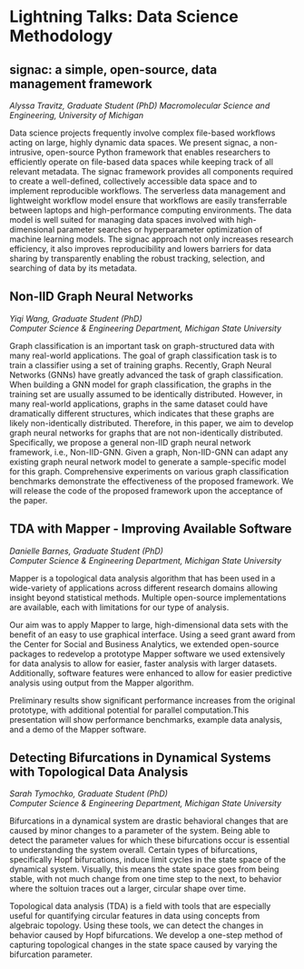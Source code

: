 
# Lightning Talks: Data Science Methodology

## signac: a simple, open-source, data management framework  
*Alyssa Travitz, Graduate Student (PhD) 
Macromolecular Science and Engineering, University of Michigan*  

Data science projects frequently involve complex file-based workflows acting on large, highly dynamic data spaces. We present signac, a non-intrusive, open-source Python framework that enables researchers to efficiently operate on file-based data spaces while keeping track of all relevant metadata. The signac framework provides all components required to create a well-defined, collectively accessible data space and to implement reproducible workflows. The serverless data management and lightweight workflow model ensure that workflows are easily transferrable between laptops and high-performance computing environments. The data model is well suited for managing data spaces involved with high-dimensional parameter searches or hyperparameter optimization of machine learning models. The signac approach not only increases research efficiency, it also improves reproducibility and lowers barriers for data sharing by transparently enabling the robust tracking, selection, and searching of data by its metadata.  

## Non-IID Graph Neural Networks  
*Yiqi Wang, Graduate Student (PhD)  
Computer Science & Engineering Department, Michigan State University*  

Graph classification is an important task on graph-structured data with many real-world applications. The goal of graph classification task is to train a classifier using a set of training graphs. Recently, Graph Neural Networks (GNNs) have greatly advanced the task of graph classification. When building a GNN model for graph classification, the graphs in the training set are usually assumed to be identically distributed. However, in many real-world applications, graphs in the same dataset could have dramatically different structures, which indicates that these graphs are likely non-identically distributed. Therefore, in this paper, we aim to develop graph neural networks for graphs that are not non-identically distributed. Specifically, we propose a general non-IID graph neural network framework, i.e., Non-IID-GNN. Given a graph, Non-IID-GNN can adapt any existing graph neural network model to generate a sample-specific model for this graph. Comprehensive experiments on various graph classification benchmarks demonstrate the effectiveness of the proposed framework. We will release the code of the proposed framework upon the acceptance of the paper.   

## TDA with Mapper - Improving Available Software  
*Danielle Barnes, Graduate Student (PhD)  
Computer Science & Engineering Department, Michigan State University*  

Mapper is a topological data analysis algorithm that has been used in a wide-variety of applications across different research domains allowing insight beyond statistical methods. Multiple open-source implementations are available, each with limitations for our type of analysis. 

Our aim was to apply Mapper to large, high-dimensional data sets with the benefit of an easy to use graphical interface.  Using a seed grant award from the Center for Social and Business Analytics, we extended open-source packages to redevelop a prototype Mapper software we used extensively for data analysis to allow for easier, faster analysis with larger datasets.  Additionally, software features were enhanced to allow for easier predictive analysis using output from the Mapper algorithm.  

Preliminary results show significant performance increases from the original prototype, with additional potential for parallel computation.This presentation will show performance benchmarks, example data analysis, and a demo of the Mapper software.  

## Detecting Bifurcations in Dynamical Systems with Topological Data Analysis  
*Sarah Tymochko, Graduate Student (PhD)  
Computer Science & Engineering Department, Michigan State University*  

Bifurcations in a dynamical system are drastic behavioral changes that are caused by minor changes to a parameter of the system. Being able to detect the parameter values for which these bifurcations occur is essential to understanding the system overall. Certain types of bifurcations, specifically Hopf bifurcations, induce limit cycles in the state space of the dynamical system. Visually, this means the state space goes from being stable, with not much change from one time step to the next, to behavior where the soltuion traces out a larger, circular shape over time. 

Topological data analysis (TDA) is a field with tools that are especially useful for quantifying circular features in data using concepts from algebraic topology. Using these tools, we can detect the changes in behavior caused by Hopf bifurcations. We develop a one-step method of capturing topological changes in the state space caused by varying the bifurcation parameter.  
